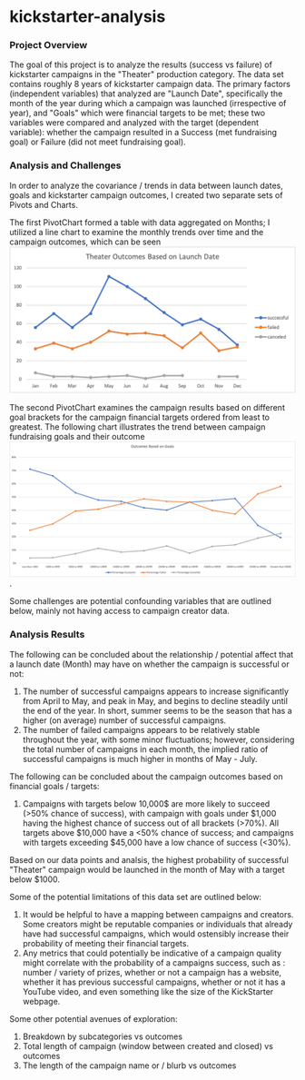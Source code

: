 # kickstarter-analysis
### Project Overview
The goal of this project is to analyze the results (success vs failure) of kickstarter campaigns in the "Theater" production category. The data set contains roughly 8 years of kickstarter campaign data. The primary factors (independent variables) that analyzed are "Launch Date", specifically the month of the year during which a campaign was launched (irrespective of year), and "Goals" which were financial targets to be met; these two variables were compared and analyzed with the target (dependent variable): whether the campaign resulted in a Success (met fundraising goal) or Failure (did not meet fundraising goal).

### Analysis and Challenges
In order to analyze the covariance / trends in data between launch dates, goals and kickstarter campaign outcomes, I created two separate sets of Pivots and Charts. 

The first PivotChart formed a table with data aggregated on Months; I utilized a line chart to examine the monthly trends over time and the campaign outcomes, which can be seen ![here](https://raw.githubusercontent.com/Dreski9000/kickstarter-analysis/main/Theater_Outcomes_vs_Launch.png)

The second PivotChart examines the campaign results based on different goal brackets for the campaign financial targets ordered from least to greatest. The following chart illustrates the trend between campaign fundraising goals and their outcome ![Outcomes Based on Goals](https://raw.githubusercontent.com/Dreski9000/kickstarter-analysis/main/Outcomes_vs_Goals.png).

Some challenges are potential confounding variables that are outlined below, mainly not having access to campaign creator data.

### Analysis Results

The following can be concluded about the relationship / potential affect that a launch date (Month) may have on whether the campaign is successful or not:
  1. The number of successful campaigns appears to increase significantly from April to May, and peak in May, and begins to decline steadily until the end of the year. In short, summer seems to be the season that has a higher (on average) number of successful campaigns. 
  2. The number of failed campaigns appears to be relatively stable throughout the year, with some minor fluctuations; however, considering the total number of campaigns in each month, the implied ratio of successful campaigns is much higher in months of May - July.

The following can be concluded about the campaign outcomes based on financial goals / targets:
  1. Campaigns with targets below 10,000$ are more likely to succeed (>50% chance of success), with campaign with goals under $1,000 having the highest chance of success out of all brackets (>70%). All targets above $10,000 have a <50% chance of success; and campaigns with targets exceeding $45,000 have a low chance of success (<30%).

Based on our data points and analsis, the highest probability of successful "Theater" campaign would be launched in the month of May with a target below $1000.

Some of the potential limitations of this data set are outlined below:
  1. It would be helpful to have a mapping between campaigns and creators. Some creators might be reputable companies or individuals that already have had successful campaigns, which would ostensibly increase their probability of meeting their financial targets.
  2. Any metrics that could potentially be indicative of a campaign quality might correlate with the probability of a campaigns success, such as : number / variety of prizes, whether or not a campaign has a website, whether it has previous successful campaigns, whether or not it has a YouTube video, and even something like the size of the KickStarter webpage.

Some other potential avenues of exploration:
  1. Breakdown by subcategories vs outcomes
  2. Total length of campaign (window between created and closed) vs outcomes
  3. The length of the campaign name or / blurb vs outcomes
